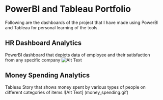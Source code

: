 # PowerBI and Tableau Portfolio
Following are the dashboards of the project that I have made using PowerBI and Tableau for personal learning of the tools.

## HR Dashboard Analytics
PowerBI dashboard that depicts data of employee and their satisfaction from any specific company
![Alt Text]()

## Money Spending Analytics
Tableau Story that shows money spent by various types of people on different categories of items
![Alt Text] (money_spending.gif)
